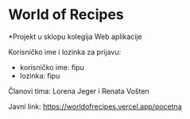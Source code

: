 # World of Recipes

*Projekt u sklopu kolegija Web aplikacije

Korisničko ime i lozinka za prijavu:
  + korisničko ime: fipu
  + lozinka: fipu
  
  
  Članovi tima: Lorena Jeger i Renata Vošten
  
  Javni link: https://worldofrecipes.vercel.app/pocetna
